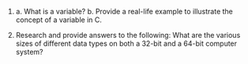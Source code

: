 1. a. What is a variable?
   b. Provide a real-life example to illustrate the concept of a variable in C.

2. Research and provide answers to the following:
What are the various sizes of different data types on both a 32-bit and a 64-bit computer system?
